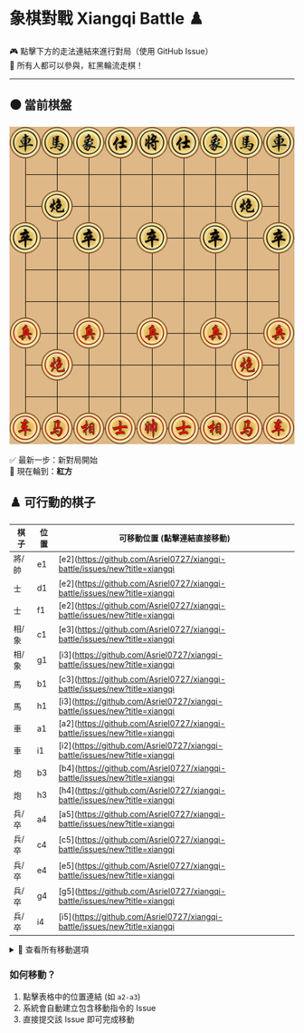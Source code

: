 # 象棋對戰 Xiangqi Battle ♟️

🎮 點擊下方的走法連結來進行對局（使用 GitHub Issue）  
👥 所有人都可以參與，紅黑輪流走棋！

---

## ⚫️ 當前棋盤


![current board](https://raw.githubusercontent.com/Asriel0727/xiangqi-battle/main/images/board/board_20250612043258.png?20250612043258)

✅ 最新一步：新對局開始  
🎯 現在輪到：**紅方**

## ♟️ 可行動的棋子

| 棋子 | 位置 | 可移動位置 (點擊連結直接移動) |
|------|------|-----------------------------|
| 將/帥 | e1 | [e2](https://github.com/Asriel0727/xiangqi-battle/issues/new?title=xiangqi|move|e1-e2&body=請勿修改標題，直接提交即可) |
| 士 | d1 | [e2](https://github.com/Asriel0727/xiangqi-battle/issues/new?title=xiangqi|move|d1-e2&body=請勿修改標題，直接提交即可) |
| 士 | f1 | [e2](https://github.com/Asriel0727/xiangqi-battle/issues/new?title=xiangqi|move|f1-e2&body=請勿修改標題，直接提交即可) |
| 相/象 | c1 | [e3](https://github.com/Asriel0727/xiangqi-battle/issues/new?title=xiangqi|move|c1-e3&body=請勿修改標題，直接提交即可) [a3](https://github.com/Asriel0727/xiangqi-battle/issues/new?title=xiangqi|move|c1-a3&body=請勿修改標題，直接提交即可) |
| 相/象 | g1 | [i3](https://github.com/Asriel0727/xiangqi-battle/issues/new?title=xiangqi|move|g1-i3&body=請勿修改標題，直接提交即可) [e3](https://github.com/Asriel0727/xiangqi-battle/issues/new?title=xiangqi|move|g1-e3&body=請勿修改標題，直接提交即可) |
| 馬 | b1 | [c3](https://github.com/Asriel0727/xiangqi-battle/issues/new?title=xiangqi|move|b1-c3&body=請勿修改標題，直接提交即可) [a3](https://github.com/Asriel0727/xiangqi-battle/issues/new?title=xiangqi|move|b1-a3&body=請勿修改標題，直接提交即可) |
| 馬 | h1 | [i3](https://github.com/Asriel0727/xiangqi-battle/issues/new?title=xiangqi|move|h1-i3&body=請勿修改標題，直接提交即可) [g3](https://github.com/Asriel0727/xiangqi-battle/issues/new?title=xiangqi|move|h1-g3&body=請勿修改標題，直接提交即可) |
| 車 | a1 | [a2](https://github.com/Asriel0727/xiangqi-battle/issues/new?title=xiangqi|move|a1-a2&body=請勿修改標題，直接提交即可) [a3](https://github.com/Asriel0727/xiangqi-battle/issues/new?title=xiangqi|move|a1-a3&body=請勿修改標題，直接提交即可) |
| 車 | i1 | [i2](https://github.com/Asriel0727/xiangqi-battle/issues/new?title=xiangqi|move|i1-i2&body=請勿修改標題，直接提交即可) [i3](https://github.com/Asriel0727/xiangqi-battle/issues/new?title=xiangqi|move|i1-i3&body=請勿修改標題，直接提交即可) |
| 炮 | b3 | [b4](https://github.com/Asriel0727/xiangqi-battle/issues/new?title=xiangqi|move|b3-b4&body=請勿修改標題，直接提交即可) [b5](https://github.com/Asriel0727/xiangqi-battle/issues/new?title=xiangqi|move|b3-b5&body=請勿修改標題，直接提交即可) [b6](https://github.com/Asriel0727/xiangqi-battle/issues/new?title=xiangqi|move|b3-b6&body=請勿修改標題，直接提交即可) [b7](https://github.com/Asriel0727/xiangqi-battle/issues/new?title=xiangqi|move|b3-b7&body=請勿修改標題，直接提交即可) [b10](https://github.com/Asriel0727/xiangqi-battle/issues/new?title=xiangqi|move|b3-b10&body=請勿修改標題，直接提交即可)<br>[更多...](#cannon-b3-moves) |
| 炮 | h3 | [h4](https://github.com/Asriel0727/xiangqi-battle/issues/new?title=xiangqi|move|h3-h4&body=請勿修改標題，直接提交即可) [h5](https://github.com/Asriel0727/xiangqi-battle/issues/new?title=xiangqi|move|h3-h5&body=請勿修改標題，直接提交即可) [h6](https://github.com/Asriel0727/xiangqi-battle/issues/new?title=xiangqi|move|h3-h6&body=請勿修改標題，直接提交即可) [h7](https://github.com/Asriel0727/xiangqi-battle/issues/new?title=xiangqi|move|h3-h7&body=請勿修改標題，直接提交即可) [h10](https://github.com/Asriel0727/xiangqi-battle/issues/new?title=xiangqi|move|h3-h10&body=請勿修改標題，直接提交即可)<br>[更多...](#cannon-h3-moves) |
| 兵/卒 | a4 | [a5](https://github.com/Asriel0727/xiangqi-battle/issues/new?title=xiangqi|move|a4-a5&body=請勿修改標題，直接提交即可) |
| 兵/卒 | c4 | [c5](https://github.com/Asriel0727/xiangqi-battle/issues/new?title=xiangqi|move|c4-c5&body=請勿修改標題，直接提交即可) |
| 兵/卒 | e4 | [e5](https://github.com/Asriel0727/xiangqi-battle/issues/new?title=xiangqi|move|e4-e5&body=請勿修改標題，直接提交即可) |
| 兵/卒 | g4 | [g5](https://github.com/Asriel0727/xiangqi-battle/issues/new?title=xiangqi|move|g4-g5&body=請勿修改標題，直接提交即可) |
| 兵/卒 | i4 | [i5](https://github.com/Asriel0727/xiangqi-battle/issues/new?title=xiangqi|move|i4-i5&body=請勿修改標題，直接提交即可) |



<details>
<summary>📜 查看所有移動選項</summary>


### 炮 @ b3
[b4](https://github.com/Asriel0727/xiangqi-battle/issues/new?title=xiangqi|move|b3-b4|game001&body=請勿修改標題，直接提交即可) [b5](https://github.com/Asriel0727/xiangqi-battle/issues/new?title=xiangqi|move|b3-b5|game001&body=請勿修改標題，直接提交即可) [b6](https://github.com/Asriel0727/xiangqi-battle/issues/new?title=xiangqi|move|b3-b6|game001&body=請勿修改標題，直接提交即可) [b7](https://github.com/Asriel0727/xiangqi-battle/issues/new?title=xiangqi|move|b3-b7|game001&body=請勿修改標題，直接提交即可) [b10](https://github.com/Asriel0727/xiangqi-battle/issues/new?title=xiangqi|move|b3-b10|game001&body=請勿修改標題，直接提交即可)<br>
[c3](https://github.com/Asriel0727/xiangqi-battle/issues/new?title=xiangqi|move|b3-c3|game001&body=請勿修改標題，直接提交即可) [d3](https://github.com/Asriel0727/xiangqi-battle/issues/new?title=xiangqi|move|b3-d3|game001&body=請勿修改標題，直接提交即可) [e3](https://github.com/Asriel0727/xiangqi-battle/issues/new?title=xiangqi|move|b3-e3|game001&body=請勿修改標題，直接提交即可) [f3](https://github.com/Asriel0727/xiangqi-battle/issues/new?title=xiangqi|move|b3-f3|game001&body=請勿修改標題，直接提交即可) [g3](https://github.com/Asriel0727/xiangqi-battle/issues/new?title=xiangqi|move|b3-g3|game001&body=請勿修改標題，直接提交即可)<br>
[b2](https://github.com/Asriel0727/xiangqi-battle/issues/new?title=xiangqi|move|b3-b2|game001&body=請勿修改標題，直接提交即可) [a3](https://github.com/Asriel0727/xiangqi-battle/issues/new?title=xiangqi|move|b3-a3|game001&body=請勿修改標題，直接提交即可)<br>

### 炮 @ h3
[h4](https://github.com/Asriel0727/xiangqi-battle/issues/new?title=xiangqi|move|h3-h4|game001&body=請勿修改標題，直接提交即可) [h5](https://github.com/Asriel0727/xiangqi-battle/issues/new?title=xiangqi|move|h3-h5|game001&body=請勿修改標題，直接提交即可) [h6](https://github.com/Asriel0727/xiangqi-battle/issues/new?title=xiangqi|move|h3-h6|game001&body=請勿修改標題，直接提交即可) [h7](https://github.com/Asriel0727/xiangqi-battle/issues/new?title=xiangqi|move|h3-h7|game001&body=請勿修改標題，直接提交即可) [h10](https://github.com/Asriel0727/xiangqi-battle/issues/new?title=xiangqi|move|h3-h10|game001&body=請勿修改標題，直接提交即可)<br>
[i3](https://github.com/Asriel0727/xiangqi-battle/issues/new?title=xiangqi|move|h3-i3|game001&body=請勿修改標題，直接提交即可) [h2](https://github.com/Asriel0727/xiangqi-battle/issues/new?title=xiangqi|move|h3-h2|game001&body=請勿修改標題，直接提交即可) [g3](https://github.com/Asriel0727/xiangqi-battle/issues/new?title=xiangqi|move|h3-g3|game001&body=請勿修改標題，直接提交即可) [f3](https://github.com/Asriel0727/xiangqi-battle/issues/new?title=xiangqi|move|h3-f3|game001&body=請勿修改標題，直接提交即可) [e3](https://github.com/Asriel0727/xiangqi-battle/issues/new?title=xiangqi|move|h3-e3|game001&body=請勿修改標題，直接提交即可)<br>
[d3](https://github.com/Asriel0727/xiangqi-battle/issues/new?title=xiangqi|move|h3-d3|game001&body=請勿修改標題，直接提交即可) [c3](https://github.com/Asriel0727/xiangqi-battle/issues/new?title=xiangqi|move|h3-c3|game001&body=請勿修改標題，直接提交即可)<br>

</details>


### 如何移動？
1. 點擊表格中的位置連結 (如 `a2-a3`)
2. 系統會自動建立包含移動指令的 Issue
3. 直接提交該 Issue 即可完成移動
